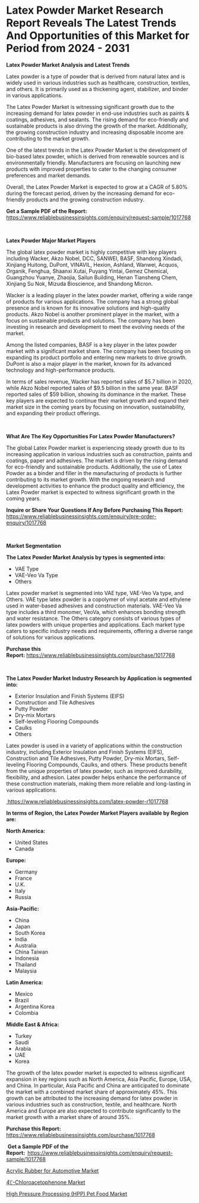 <p><h1>Latex Powder Market Research Report Reveals The Latest Trends And Opportunities of this Market for Period from 2024 - 2031</h1></p><p><strong>Latex Powder Market Analysis and Latest Trends</strong></p>
<p><p>Latex powder is a type of powder that is derived from natural latex and is widely used in various industries such as healthcare, construction, textiles, and others. It is primarily used as a thickening agent, stabilizer, and binder in various applications.</p><p>The Latex Powder Market is witnessing significant growth due to the increasing demand for latex powder in end-use industries such as paints & coatings, adhesives, and sealants. The rising demand for eco-friendly and sustainable products is also driving the growth of the market. Additionally, the growing construction industry and increasing disposable income are contributing to the market growth.</p><p>One of the latest trends in the Latex Powder Market is the development of bio-based latex powder, which is derived from renewable sources and is environmentally friendly. Manufacturers are focusing on launching new products with improved properties to cater to the changing consumer preferences and market demands.</p><p>Overall, the Latex Powder Market is expected to grow at a CAGR of 5.80% during the forecast period, driven by the increasing demand for eco-friendly products and the growing construction industry.</p></p>
<p><strong>Get a Sample PDF of the Report:&nbsp;</strong> <a href="https://www.reliablebusinessinsights.com/enquiry/request-sample/1017768">https://www.reliablebusinessinsights.com/enquiry/request-sample/1017768</a></p>
<p>&nbsp;</p>
<p><strong>Latex Powder Major Market Players</strong></p>
<p><p>The global latex powder market is highly competitive with key players including Wacker, Akzo Nobel, DCC, SANWEI, BASF, Shandong Xindadi, Xinjiang Huitong, DuPont, VINAVIL, Hexion, Ashland, Wanwei, Acquos, Organik, Fenghua, Shaanxi Xutai, Puyang Yintai, Gemez Chemical, Guangzhou Yuanye, Zhaojia, Sailun Building, Henan Tiansheng Chem, Xinjiang Su Nok, Mizuda Bioscience, and Shandong Micron.</p><p>Wacker is a leading player in the latex powder market, offering a wide range of products for various applications. The company has a strong global presence and is known for its innovative solutions and high-quality products. Akzo Nobel is another prominent player in the market, with a focus on sustainable products and solutions. The company has been investing in research and development to meet the evolving needs of the market.</p><p>Among the listed companies, BASF is a key player in the latex powder market with a significant market share. The company has been focusing on expanding its product portfolio and entering new markets to drive growth. DuPont is also a major player in the market, known for its advanced technology and high-performance products.</p><p>In terms of sales revenue, Wacker has reported sales of $5.7 billion in 2020, while Akzo Nobel reported sales of $9.5 billion in the same year. BASF reported sales of $59 billion, showing its dominance in the market. These key players are expected to continue their market growth and expand their market size in the coming years by focusing on innovation, sustainability, and expanding their product offerings.</p></p>
<p>&nbsp;</p>
<p><strong>What Are The Key Opportunities For Latex Powder Manufacturers?</strong></p>
<p><p>The global Latex Powder market is experiencing steady growth due to its increasing application in various industries such as construction, paints and coatings, paper and adhesives. The market is driven by the rising demand for eco-friendly and sustainable products. Additionally, the use of Latex Powder as a binder and filler in the manufacturing of products is further contributing to its market growth. With the ongoing research and development activities to enhance the product quality and efficiency, the Latex Powder market is expected to witness significant growth in the coming years.</p></p>
<p><strong>Inquire or Share Your Questions If Any Before Purchasing This Report:</strong> <a href="https://www.reliablebusinessinsights.com/enquiry/pre-order-enquiry/1017768">https://www.reliablebusinessinsights.com/enquiry/pre-order-enquiry/1017768</a></p>
<p>&nbsp;</p>
<p><strong>Market Segmentation</strong></p>
<p><strong>The Latex Powder Market Analysis by types is segmented into:</strong></p>
<p><ul><li>VAE Type</li><li>VAE-Veo Va Type</li><li>Others</li></ul></p>
<p><p>Latex powder market is segmented into VAE type, VAE-Veo Va type, and Others. VAE type latex powder is a copolymer of vinyl acetate and ethylene used in water-based adhesives and construction materials. VAE-Veo Va type includes a third monomer, VeoVa, which enhances bonding strength and water resistance. The Others category consists of various types of latex powders with unique properties and applications. Each market type caters to specific industry needs and requirements, offering a diverse range of solutions for various applications.</p></p>
<p><strong>Purchase this Report:&nbsp;</strong><a href="https://www.reliablebusinessinsights.com/purchase/1017768">https://www.reliablebusinessinsights.com/purchase/1017768</a></p>
<p>&nbsp;</p>
<p><strong>The Latex Powder Market Industry Research by Application is segmented into:</strong></p>
<p><ul><li>Exterior Insulation and Finish Systems (EIFS)</li><li>Construction and Tile Adhesives</li><li>Putty Powder</li><li>Dry-mix Mortars</li><li>Self-leveling Flooring Compounds</li><li>Caulks</li><li>Others</li></ul></p>
<p><p>Latex powder is used in a variety of applications within the construction industry, including Exterior Insulation and Finish Systems (EIFS), Construction and Tile Adhesives, Putty Powder, Dry-mix Mortars, Self-leveling Flooring Compounds, Caulks, and others. These products benefit from the unique properties of latex powder, such as improved durability, flexibility, and adhesion. Latex powder helps enhance the performance of these construction materials, making them more reliable and long-lasting in various applications.</p></p>
<p><a href="https://www.reliablebusinessinsights.com/latex-powder-r1017768">&nbsp;https://www.reliablebusinessinsights.com/latex-powder-r1017768</a></p>
<p><strong>In terms of Region, the Latex Powder Market Players available by Region are:</strong></p>
<p>
    <p> <strong> North America: </strong>
        <ul>
            <li>United States</li>
            <li>Canada</li>
        </ul>
        </p> 
    <p> <strong> Europe: </strong>
        <ul>
            <li>Germany</li>
            <li>France</li>
            <li>U.K.</li>
            <li>Italy</li>
            <li>Russia</li>
        </ul>
        </p> 
    <p> <strong> Asia-Pacific: </strong>
        <ul>
            <li>China</li>
            <li>Japan</li>
            <li>South Korea</li>
            <li>India</li>
            <li>Australia</li>
            <li>China Taiwan</li>
            <li>Indonesia</li>
            <li>Thailand</li>
            <li>Malaysia</li>
        </ul>
        </p> 
    <p> <strong> Latin America: </strong>
        <ul>
            <li>Mexico</li>
            <li>Brazil</li>
            <li>Argentina Korea</li>
            <li>Colombia</li>
        </ul>
        </p> 
    <p> <strong> Middle East & Africa: </strong>
        <ul>
            <li>Turkey</li>
            <li>Saudi</li>
            <li>Arabia</li>
            <li>UAE</li>
            <li>Korea</li>
        </ul>
    </p>
    </p>
<p><p>The growth of the latex powder market is expected to witness significant expansion in key regions such as North America, Asia Pacific, Europe, USA, and China. In particular, Asia Pacific and China are anticipated to dominate the market with a combined market share of approximately 45%. This growth can be attributed to the increasing demand for latex powder in various industries such as construction, textile, and healthcare. North America and Europe are also expected to contribute significantly to the market growth with a market share of around 35%.</p></p>
<p><strong>Purchase this Report: </strong><a href="https://www.reliablebusinessinsights.com/purchase/1017768">https://www.reliablebusinessinsights.com/purchase/1017768</a></p>
<p>&nbsp;<strong>Get a Sample PDF of the Report:&nbsp;&nbsp;</strong><a href="https://www.reliablebusinessinsights.com/enquiry/request-sample/1017768">https://www.reliablebusinessinsights.com/enquiry/request-sample/1017768</a></p>
<p><strong></strong></p>
<p><p><a href="https://github.com/marthawweekle/Market-Research-Report-List-2/blob/main/acrylic-rubber-for-automotive-market.md">Acrylic Rubber for Automotive Market</a></p><p><a href="https://github.com/SheilaBruen2023/Market-Research-Report-List-2/blob/main/4-chloroacetophenone-market.md">4\'-Chloroacetophenone Market</a></p><p><a href="https://github.com/arionmp/Market-Research-Report-List-4/blob/main/high-pressure-processing-hpp-pet-food-market.md">High Pressure Processing (HPP) Pet Food Market</a></p></p>